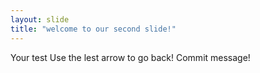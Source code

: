 ```yaml
---
layout: slide
title: "welcome to our second slide!"
---
```

Your test
Use the lest arrow to go back!
Commit message!

